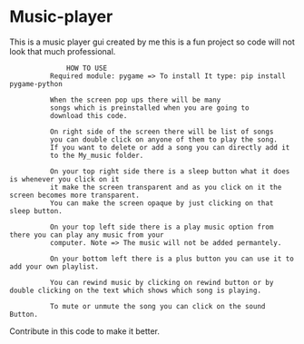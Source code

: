 # Music-player
This is a music player gui created by me this is a fun project so code will not look that much professional.

                  HOW TO USE
              Required module: pygame => To install It type: pip install pygame-python
              
              When the screen pop ups there will be many 
              songs which is preinstalled when you are going to 
              download this code.
              
              On right side of the screen there will be list of songs
              you can double click on anyone of them to play the song.
              If you want to delete or add a song you can directly add it
              to the My_music folder.
              
              On your top right side there is a sleep button what it does is whenever you click on it
              it make the screen transparent and as you click on it the screen becomes more transparent.
              You can make the screen opaque by just clicking on that sleep button.
              
              On your top left side there is a play music option from there you can play any music from your 
              computer. Note => The music will not be added permantely.
              
              On your bottom left there is a plus button you can use it to add your own playlist.
              
              You can rewind music by clicking on rewind button or by double clicking on the text which shows which song is playing.
              
              To mute or unmute the song you can click on the sound Button.
             


Contribute in this code to make it better.
